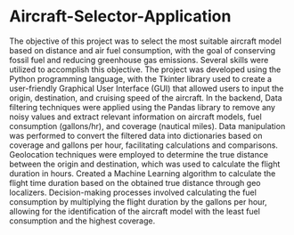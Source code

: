 # Aircraft-Selector-Application
The objective of this project was to select the most suitable aircraft model based on distance and air fuel consumption, with the goal of conserving fossil fuel and reducing greenhouse gas emissions. Several skills were utilized to accomplish this objective. The project was developed using the Python programming language, with the Tkinter library used to create a user-friendly Graphical User Interface (GUI) that allowed users to input the origin, destination, and cruising speed of the aircraft. 
In the backend, Data filtering techniques were applied using the Pandas library to remove any noisy values and extract relevant information on aircraft models, fuel consumption (gallons/hr), and coverage (nautical miles). Data manipulation was performed to convert the filtered data into dictionaries based on coverage and gallons per hour, facilitating calculations and comparisons. Geolocation techniques were employed to determine the true distance between the origin and destination, which was used to calculate the flight duration in hours. Created a Machine Learning algorithm to calculate the flight time duration based on the obtained true distance through geo localizers. Decision-making processes involved calculating the fuel consumption by multiplying the flight duration by the gallons per hour, allowing for the identification of the aircraft model with the least fuel consumption and the highest coverage. 

